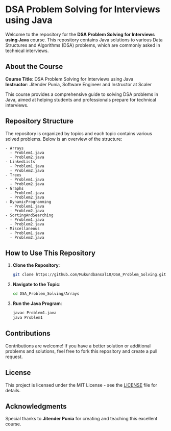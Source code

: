 # DSA Problem Solving for Interviews using Java





Welcome to the repository for the **DSA Problem Solving for Interviews using Java** course. This repository contains Java solutions to various Data Structures and Algorithms (DSA) problems, which are commonly asked in technical interviews.


## About the Course






**Course Title**: DSA Problem Solving for Interviews using Java  
**Instructor**: Jitender Punia, Software Engineer and Instructor at Scaler


This course provides a comprehensive guide to solving DSA problems in Java, aimed at helping students and professionals prepare for technical interviews.

## Repository Structure





The repository is organized by topics and each topic contains various solved problems. Below is an overview of the structure:

```
- Arrays
  - Problem1.java
  - Problem2.java
- LinkedLists
  - Problem1.java
  - Problem2.java
- Trees
  - Problem1.java
  - Problem2.java
- Graphs
  - Problem1.java
  - Problem2.java
- DynamicProgramming
  - Problem1.java
  - Problem2.java
- SortingAndSearching
  - Problem1.java
  - Problem2.java
- Miscellaneous
  - Problem1.java
  - Problem2.java
```

## How to Use This Repository

1. **Clone the Repository**:
   ```bash
   git clone https://github.com/Mukundbansal10/DSA_Problem_Solving.git
   ```
2. **Navigate to the Topic**:
   ```bash
   cd DSA_Problem_Solving/Arrays
   ```
3. **Run the Java Program**:
   ```bash
   javac Problem1.java
   java Problem1
   ```

## Contributions

Contributions are welcome! If you have a better solution or additional problems and solutions, feel free to fork this repository and create a pull request.

## License

This project is licensed under the MIT License - see the [LICENSE](LICENSE) file for details.

## Acknowledgments

Special thanks to **Jitender Punia** for creating and teaching this excellent course.
